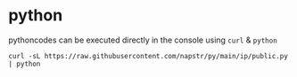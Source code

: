 # python
pythoncodes can be executed directly in the console using `curl` & `python`

```shell
curl -sL https://raw.githubusercontent.com/napstr/py/main/ip/public.py | python
```
